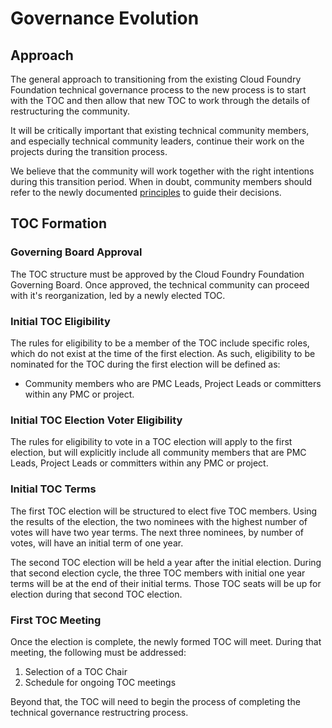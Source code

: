 # Governance Evolution

## Approach

The general approach to transitioning from the existing Cloud Foundry
Foundation technical governance process to the new process is to start
with the TOC and then allow that new TOC to work through the details
of restructuring the community.

It will be critically important that existing technical community members,
and especially technical community leaders, continue their work on the
projects during the transition process. 

We believe that the community will work together with the right intentions 
during this transition period. When in doubt, community members should
refer to the newly documented [principles](./PRINCIPLES.md) to guide their
decisions.

## TOC Formation

### Governing Board Approval

The TOC structure must be approved by the Cloud Foundry Foundation
Governing Board. Once approved, the technical community can proceed
with it's reorganization, led by a newly elected TOC.

### Initial TOC Eligibility

The rules for eligibility to be a member of the TOC include specific
roles, which do not exist at the time of the first election. As such, 
eligibility to be nominated for the TOC during the first election will
be defined as:

* Community members who are PMC Leads, Project Leads or committers within 
  any PMC or project.
  
### Initial TOC Election Voter Eligibility

The rules for eligibility to vote in a TOC election will apply to the 
first election, but will explicitly include all community members that
are PMC Leads, Project Leads or committers within any PMC or project.

### Initial TOC Terms

The first TOC election will be structured to elect five TOC members. Using 
the results of the election, the two nominees with the highest number of 
votes will have two year terms. The next three nominees, by number of votes,
will have an initial term of one year. 

The second TOC election will be held a year after the initial election. During 
that second election cycle, the three TOC members with initial one year terms 
will be at the end of their initial terms. Those TOC seats will be up for election
during that second TOC election.

### First TOC Meeting

Once the election is complete, the newly formed TOC will meet. During that 
meeting, the following must be addressed:

1) Selection of a TOC Chair
2) Schedule for ongoing TOC meetings

Beyond that, the TOC will need to begin the process of completing the technical 
governance restructring process.
